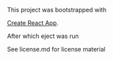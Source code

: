 This project was bootstrapped with

[Create React App](https://github.com/facebookincubator/create-react-app).

After which eject was run

See license.md for license material

